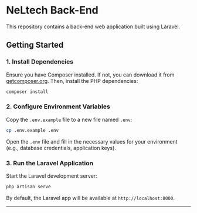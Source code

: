 # NeLtech Back-End

This repository contains a back-end web application built using Laravel.

## Getting Started

### 1. Install Dependencies

Ensure you have Composer installed. If not, you can download it from [getcomposer.org](https://getcomposer.org/). Then, install the PHP dependencies:

```sh
composer install
```

### 2. Configure Environment Variables

Copy the `.env.example` file to a new file named `.env`:

```sh
cp .env.example .env
```

Open the `.env` file and fill in the necessary values for your environment (e.g., database credentials, application keys).

### 3. Run the Laravel Application

Start the Laravel development server:

```sh
php artisan serve
```

By default, the Laravel app will be available at `http://localhost:8000`.

---

